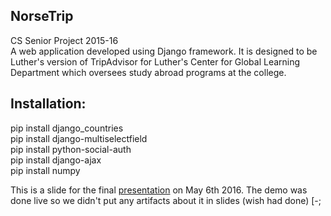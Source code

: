 ## NorseTrip
CS Senior Project 2015-16 <br>
A web application developed using Django framework. It is designed to be Luther's version of TripAdvisor for Luther's Center for Global Learning Department which oversees study abroad programs at the college. 


## Installation: 
pip install django_countries <br />
pip install django-multiselectfield <br />
pip install python-social-auth <br />
pip install django-ajax <br />
pip install numpy <br />

This is a slide for the final [presentation](https://drive.google.com/open?id=1Mw4YVcVNOzRt8wW0ojMX6PyHGr0ioM1rxW-7M1Qv-e8) on May 6th 2016. The demo was done live so we didn't put any artifacts about it in slides (wish had done) [-;  
